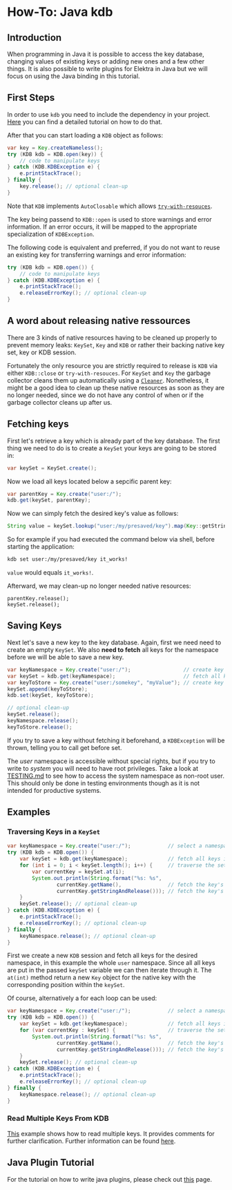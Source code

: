 # How-To: Java kdb

## Introduction

When programming in Java it is possible to access the key database, changing values of existing keys or adding new ones and a few other things. It is also possible to write plugins for Elektra in Java but we will focus on using the Java binding in this tutorial.

## First Steps

In order to use `kdb` you need to include the dependency in your project. [Here](../../src/bindings/jna/README.md) you can find a detailed tutorial on how to do that.

After that you can start loading a `KDB` object as follows:

```java
var key = Key.createNameless();
try (KDB kdb = KDB.open(key)) {
    // code to manipulate keys
} catch (KDB.KDBException e) {
    e.printStackTrace();
} finally {
    key.release(); // optional clean-up
}
```

Note that `KDB` implements `AutoClosable` which allows [`try-with-resouces`](https://docs.oracle.com/javase/tutorial/essential/exceptions/tryResourceClose.html).

The key being passend to `KDB::open` is used to store warnings and error information. If an error occurs, it will be mapped to the appropriate specialization of `KDBException`.

The following code is equivalent and preferred, if you do not want to reuse an existing key for transferring warnings and error information:

```java
try (KDB kdb = KDB.open()) {
    // code to manipulate keys
} catch (KDB.KDBException e) {
    e.printStackTrace();
    e.releaseErrorKey(); // optional clean-up
}
```

## A word about releasing native ressources

There are 3 kinds of native resources having to be cleaned up properly to prevent memory leaks: `KeySet`, `Key` and `KDB` or rather their backing native key set, key or KDB session.

Fortunately the only resource you are strictly required to release is `KDB` via either `KDB::close` or `try-with-resouces`. For `KeySet` and `Key` the garbage collector cleans them up automatically using a [`Cleaner`](https://docs.oracle.com/en/java/javase/11/docs/api/java.base/java/lang/ref/Cleaner.html). Nonetheless, it might be a good idea to clean up these native resources as soon as they are no longer needed, since we do not have any control of when or if the garbage collector cleans up after us.

## Fetching keys

First let's retrieve a key which is already part of the key database. The first thing we need to do is to create a `KeySet` your keys are going to be stored in:

```java
var keySet = KeySet.create();
```

Now we load all keys located below a sepcific parent key:

```java
var parentKey = Key.create("user:/");
kdb.get(keySet, parentKey);
```

Now we can simply fetch the desired key's value as follows:

```java
String value = keySet.lookup("user:/my/presaved/key").map(Key::getStringAndRelease).orElseThrow();
```

So for example if you had executed the command below via shell, before starting the application:

```bash
kdb set user:/my/presaved/key it_works!
```

`value` would equals `it_works!`.

Afterward, we may clean-up no longer needed native resources:

```
parentKey.release();
keySet.release();
```

## Saving Keys

Next let's save a new key to the key database. Again, first we need need to create an empty `KeySet`. We also **need to fetch** all keys for the namespace before we will be able to save a new key.

```java
var keyNamespace = Key.create("user:/");                 // create key representing the namespace to fetch
var keySet = kdb.get(keyNamespace);                      // fetch all keys for the namespace into a new key set
var keyToStore = Key.create("user:/somekey", "myValue"); // create key with value to store
keySet.append(keyToStore);
kdb.set(keySet, keyToStore);

// optional clean-up
keySet.release();
keyNamespace.release();
keyToStore.release();
```

If you try to save a key without fetching it beforehand, a `KDBException` will be thrown, telling you to call get before set.

The _user_ namespace is accessible without special rights, but if you try to write to _system_ you will need to have root privileges. Take a look at [TESTING.md](/doc/TESTING.md) to see how to access the system namespace as non-root user. This should only be done in testing environments though as it is not intended for productive systems.

## Examples

### Traversing Keys in a `KeySet`

```java
var keyNamespace = Key.create("user:/");            // select a namespace from which all keys should be fetched
try (KDB kdb = KDB.open()) {
    var keySet = kdb.get(keyNamespace);             // fetch all keys int new key set
    for (int i = 0; i < keySet.length(); i++) {     // traverse the set
        var currentKey = keySet.at(i);
        System.out.println(String.format("%s: %s",
                currentKey.getName(),               // fetch the key's name
                currentKey.getStringAndRelease())); // fetch the key's value and release the key returned by KeySet::at
    }
    keySet.release(); // optional clean-up
} catch (KDB.KDBException e) {
    e.printStackTrace();
    e.releaseErrorKey(); // optional clean-up
} finally {
    keyNamespace.release(); // optional clean-up
}
```

First we create a new `KDB` session and fetch all keys for the desired namespace, in this example the whole `user` namespace. Since all all keys are put in the passed `keySet` variable we can then iterate through it.
The `at(int)` method return a new `Key` object for the native key with the corresponding position within the `keySet`.

Of course, alternatively a for each loop can be used:

```java
var keyNamespace = Key.create("user:/");            // select a namespace from which all keys should be fetched
try (KDB kdb = KDB.open()) {
    var keySet = kdb.get(keyNamespace);             // fetch all keys int new key set
    for (var currentKey : keySet) {                 // traverse the set
        System.out.println(String.format("%s: %s",
                currentKey.getName(),               // fetch the key's name
                currentKey.getStringAndRelease())); // fetch the key's value and release the key returned by KeySet::at
    }
    keySet.release(); // optional clean-up
} catch (KDB.KDBException e) {
    e.printStackTrace();
    e.releaseErrorKey(); // optional clean-up
} finally {
    keyNamespace.release(); // optional clean-up
}
```

### Read Multiple Keys From KDB

[This](../../examples/external/java/read-keys-example) example shows how to read multiple keys. It provides comments for further clarification. Further information can be found [here](../../examples/external/java/read-keys-example/README.md).

## Java Plugin Tutorial

For the tutorial on how to write java plugins, please check out [this](/doc/tutorials/java-plugins.md) page.
